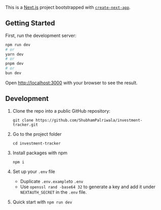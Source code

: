 This is a [Next.js](https://nextjs.org/) project bootstrapped with [`create-next-app`](https://github.com/vercel/next.js/tree/canary/packages/create-next-app).

## Getting Started

First, run the development server:

```bash
npm run dev
# or
yarn dev
# or
pnpm dev
# or
bun dev
```

Open [http://localhost:3000](http://localhost:3000) with your browser to see the result.

## Development

1.  Clone the repo into a public GitHub repository:

        git clone https://github.com/ShubhamPalriwala/investment-tracker.git

2.  Go to the project folder

        cd investment-tracker

3.  Install packages with npm

        npm i

4.  Set up your `.env` file
    - Duplicate `.env.example`to `.env`
    - Use `openssl rand -base64 32` to generate a key and add it under `NEXTAUTH_SECRET` in the `.env` file.
5.  Quick start with `npm run dev`
